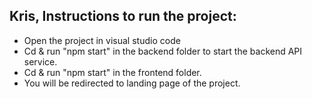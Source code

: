 ## Kris, Instructions to run the project:
* Open the project in visual studio code
* Cd & run "npm start" in the backend folder to start the backend API service.
* Cd & run "npm start" in the frontend folder.
* You will be redirected to landing page of the project.

